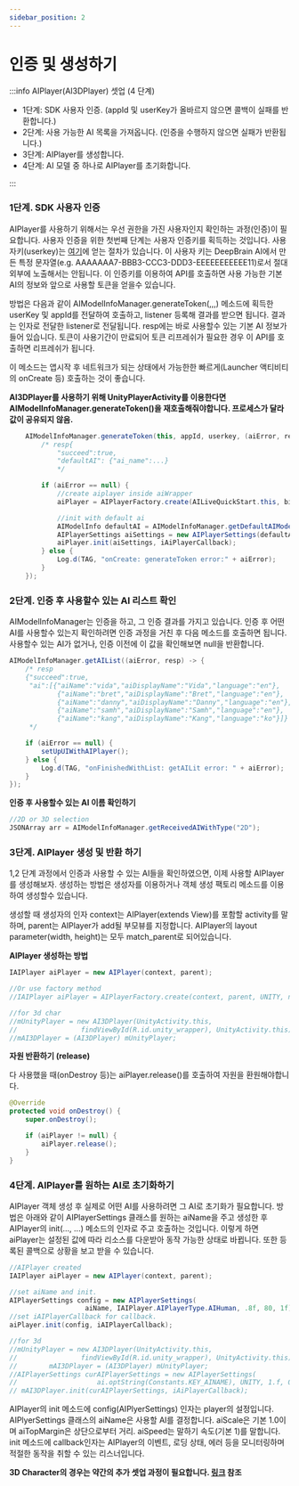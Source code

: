 ```yaml
---
sidebar_position: 2
---
```


# 인증 및 생성하기

:::info AIPlayer(AI3DPlayer) 셋업 (4 단계)

- 1단계: SDK 사용자 인증. (appId 및 userKey가 올바르지 않으면 콜백이 실패를 반환합니다.)
- 2단계: 사용 가능한 AI 목록을 가져옵니다. (인증을 수행하지 않으면 실패가 반환됩니다.)
- 3단계: AIPlayer를 생성합니다.
- 4단계: AI 모델 중 하나로 AIPlayer를 초기화합니다.

:::

### 1단계. SDK 사용자 인증

AIPlayer를 사용하기 위해서는 우선 권한을 가진 사용자인지 확인하는 과정(인증)이 필요합니다. 사용자 인증을 위한 첫번째 단계는 사용자 인증키를 획득하는 것입니다. 사용자키(userkey)는 [여기](../getting-started/first-aihuman.md)에 얻는 절차가 있습니다. 이 사용자 키는 DeepBrain AI에서 만든 특정 문자열(e.g. AAAAAAA7-BBB3-CCC3-DDD3-EEEEEEEEEEE11)로서 절대 외부에 노출해서는 안됩니다. 이 인증키를 이용하여 API를 호출하면 사용 가능한 기본 AI의 정보와 앞으로 사용할 토큰을 얻을수 있습니다.

방법은 다음과 같이 AIModelInfoManager.generateToken(,,,) 메소드에 획득한 userKey 및 appId를 전달하여 호출하고, listener 등록해 결과를 받으면 됩니다. 결과는 인자로 전달한 listener로 전달됩니다. resp에는 바로 사용할수 있는 기본 AI 정보가 들어 있습니다. 토큰이 사용기간이 만료되어 토큰 리프레쉬가 필요한 경우 이 API를 호출하면 리프레쉬가 됩니다.

이 메소드는 앱시작 후 네트워크가 되는 상태에서 가능한한 빠르게(Launcher 액티비티의 onCreate 등) 호출하는 것이 좋습니다. 

**AI3DPlayer를 사용하기 위해 UnityPlayerActivity를 이용한다면 AIModelInfoManager.generateToken()을 재호출해줘야합니다. 프로세스가 달라 값이 공유되지 않음.**   

```java
	AIModelInfoManager.generateToken(this, appId, userkey, (aiError, resp) -> {
        /* resp{
            "succeed":true,
            "defaultAI": {"ai_name":...}
            */

        if (aiError == null) {
            //create aiplayer inside aiWrapper
            aiPlayer = AIPlayerFactory.create(AILiveQuickStart.this, binding.aiWrapper, AILIVE, null);

            //init with default ai
            AIModelInfo defaultAI = AIModelInfoManager.getDefaultAIModelInfo();
            AIPlayerSettings aiSettings = new AIPlayerSettings(defaultAI.getName(), AILIVE, 0.8f, 40, 1);
            aiPlayer.init(aiSettings, iAiPlayerCallback);
        } else {
            Log.d(TAG, "onCreate: generateToken error:" + aiError);
        }
    });
```



### 2단계. 인증 후 사용할수 있는 AI 리스트 확인

AIModelInfoManager는 인증을 하고, 그 인증 결과를 가지고 있습니다. 인증 후 어떤 AI를 사용할수 있는지 확인하려면 인증 과정을 거친 후 다음 메소드를 호출하면 됩니다. 사용할수 있는 AI가 없거나, 인증 이전에 이 값을 확인해보면 null을 반환합니다.

```java
AIModelInfoManager.getAIList((aiError, resp) -> {
    /* resp
    {"succeed":true,
     "ai":[{"aiName":"vida","aiDisplayName":"Vida","language":"en"},
            {"aiName":"bret","aiDisplayName":"Bret","language":"en"},
            {"aiName":"danny","aiDisplayName":"Danny","language":"en"},
            {"aiName":"samh","aiDisplayName":"Samh","language":"en"},
            {"aiName":"kang","aiDisplayName":"Kang","language":"ko"}]}
     */

    if (aiError == null) {
        setUpUIWithAIPlayer();
    } else {
        Log.d(TAG, "onFinishedWithList: getAILit error: " + aiError);
    }
});
```



**인증 후 사용할수 있는 AI 이름 확인하기**

```java
//2D or 3D selection
JSONArray arr = AIModelInfoManager.getReceivedAIWithType("2D");
```

### 3단계. AIPlayer 생성 및 반환 하기

1,2 단계 과정에서 인증과 사용할 수 있는 AI들을 확인하였으면, 이제 사용할 AIPlayer를 생성해보자. 생성하는 방법은 생성자를 이용하거나 객체 생성 팩토리 메소드를 이용하여 생성할수 있습니다. 

생성할 때 생성자의 인자 context는 AIPlayer(extends View)를 포함할 activity를 말하며, parent는 AIPlayer가 add될 부모뷰를 지정합니다. AIPlayer의 layout parameter(width, height)는 모두 match_parent로 되어있습니다.

**AIPlayer 생성하는 방법**

```java
IAIPlayer aiPlayer = new AIPlayer(context, parent);

//Or use factory method 
//IAIPlayer aiPlayer = AIPlayerFactory.create(context, parent, UNITY, null);

//for 3d char
//mUnityPlayer = new AI3DPlayer(UnityActivity.this,
//                findViewById(R.id.unity_wrapper), UnityActivity.this);
//mAI3DPlayer = (AI3DPlayer) mUnityPlayer;
```

**자원 반환하기 (release)**

다 사용했을 때(onDestroy 등)는 aiPlayer.release()를 호출하여 자원을 환원해야합니다.

```java
@Override
protected void onDestroy() {
    super.onDestroy();

    if (aiPlayer != null) {
        aiPlayer.release();
    }
}
```



### 4단계. AIPlayer를 원하는 AI로 초기화하기

AIPlayer 객체 생성 후 실제로 어떤 AI를 사용하려면 그 AI로 초기화가 필요합니다. 방법은 아래와 같이 AIPlayerSettings 클래스를 원하는 aiName을 주고 생성한 후 AIPlayer의 init(..., ...) 메소드의 인자로 주고 호출하는 것입니다. 이렇게 하면 aiPlayer는 설정된 값에 따라 리소스를 다운받아 동작 가능한 상태로 바뀝니다. 또한 등록된 콜백으로 상황을 보고 받을 수 있습니다.  

```java
//AIPlayer created 
IAIPlayer aiPlayer = new AIPlayer(context, parent);

//set aiName and init.
AIPlayerSettings config = new AIPlayerSettings(
                   aiName, IAIPlayer.AIPlayerType.AIHuman, .8f, 80, 1f);
//set iAIPlayerCallback for callback.
aiPlayer.init(config, iAIPlayerCallback);

//for 3d 
//mUnityPlayer = new AI3DPlayer(UnityActivity.this,
//                findViewById(R.id.unity_wrapper), UnityActivity.this);
//        mAI3DPlayer = (AI3DPlayer) mUnityPlayer;
//AIPlayerSettings curAIPlayerSettings = new AIPlayerSettings(
//                    ai.optString(Constants.KEY_AINAME), UNITY, 1.f, 0, 1f);
// mAI3DPlayer.init(curAIPlayerSettings, iAiPlayerCallback);
```

AIPlayer의 init 메소드에 config(AIPlyerSettings) 인자는 player의 설정입니다. AIPlyerSettings 클래스의 aiName은 사용할 AI를 결정합니다. aiScale은 기본 1.0이며 aiTopMargin은 상단으로부터 거리. aiSpeed는 말하기 속도(기본 1)를 말합니다. init 메소드에 callback인자는 AIPlayer의 이벤트, 로딩 상태, 에러 등을 모니터링하며 적절한 동작을 취할 수 있는 리스너입니다.

**3D Character의 경우는 약간의 추가 셋업 과정이 필요합니다. [링크](../sample-project/with-3d-character.md) 참조**
